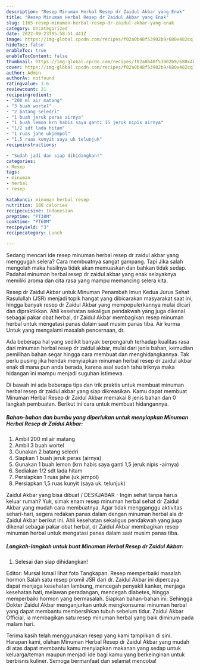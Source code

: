 ```yaml
---
description: "Resep Minuman Herbal Resep dr Zaidul Akbar yang Enak"
title: "Resep Minuman Herbal Resep dr Zaidul Akbar yang Enak"
slug: 1165-resep-minuman-herbal-resep-dr-zaidul-akbar-yang-enak
category: Uncategorized
date: 2022-09-23T05:58:51.441Z
image: https://img-global.cpcdn.com/recipes/f02a0b48f53902b9/680x482cq70/minuman-herbal-resep-dr-zaidul-akbar-foto-resep-utama.jpg
hideToc: false
enableToc: true
enableTocContent: false
thumbnail: https://img-global.cpcdn.com/recipes/f02a0b48f53902b9/680x482cq70/minuman-herbal-resep-dr-zaidul-akbar-foto-resep-utama.jpg
cover: https://img-global.cpcdn.com/recipes/f02a0b48f53902b9/680x482cq70/minuman-herbal-resep-dr-zaidul-akbar-foto-resep-utama.jpg
author: Admin
authorAv: notfound
ratingvalue: 3.6
reviewcount: 21
recipeingredient:
- "200 ml air matang"
- "3 buah wortel"
- "2 batang seledri"
- "1 buah jeruk peras airnya"
- "1 buah lemon krn habis saya ganti 15 jeruk nipis airnya"
- "1/2 sdt lada hitam"
- "1 ruas jahe ukjempol"
- "1,5 ruas kunyit saya uk telunjuk"
recipeinstructions:

- "Sudah jadi dan siap dihidangkan!"
categories:
- Resep
tags:
- minuman
- herbal
- resep

katakunci: minuman herbal resep 
nutrition: 188 calories
recipecuisine: Indonesian
preptime: "PT38M"
cooktime: "PT60M"
recipeyield: "3"
recipecategory: Lunch

---
```



Sedang mencari ide resep minuman herbal resep dr zaidul akbar yang menggugah selera? Cara membuatnya sangat gampang. Tapi Jika salah mengolah maka hasilnya tidak akan memuaskan dan bahkan tidak sedap. Padahal minuman herbal resep dr zaidul akbar yang enak selayaknya memiliki aroma dan cita rasa yang mampu memancing selera kita.


Resep dr Zaidul Akbar untuk Minuman Penambah Imun Kedua Jurus Sehat Rasulullah (JSR) menjadi topik hangat yang dibicarakan masyarakat saat ini, hingga banyak resep dr Zaidul Akbar yang mempopulerkannya mulai dicari dan dipraktikkan. Ahli kesehatan sekaligus pendakwah yang juga dikenal sebagai pakar obat herbal, dr Zaidul Akbar membagikan resep minuman herbal untuk mengatasi panas dalam saat musim panas tiba. Air kurma Untuk yang mengalami masalah pencernaan, dr.

Ada beberapa hal yang sedikit banyak berpengaruh terhadap kualitas rasa dari minuman herbal resep dr zaidul akbar, mulai dari jenis bahan, kemudian pemilihan bahan segar hingga cara membuat dan menghidangkannya. Tak perlu pusing jika hendak menyiapkan minuman herbal resep dr zaidul akbar enak di mana pun anda berada, karena asal sudah tahu triknya maka hidangan ini mampu menjadi suguhan istimewa.


Di bawah ini ada beberapa tips dan trik praktis untuk membuat minuman herbal resep dr zaidul akbar yang siap dikreasikan. Kamu dapat membuat Minuman Herbal Resep dr Zaidul Akbar memakai 8 jenis bahan dan 0 langkah pembuatan. Berikut ini cara untuk membuat hidangannya.

<!--inarticleads1-->

##### Bahan-bahan dan bumbu yang diperlukan untuk menyiapkan Minuman Herbal Resep dr Zaidul Akbar:

1. Ambil 200 ml air matang
1. Ambil 3 buah wortel
1. Gunakan 2 batang seledri
1. Siapkan 1 buah jeruk peras (airnya)
1. Gunakan 1 buah lemon (krn habis saya ganti 1,5 jeruk nipis -airnya)
1. Sediakan 1/2 sdt lada hitam
1. Persiapkan 1 ruas jahe (uk.jempol)
1. Persiapkan 1,5 ruas kunyit (saya uk. telunjuk)


Zaidul Akbar yang bisa dibuat / DESKJABAR - Ingin sehat tanpa harus keluar rumah? Yuk, simak enam resep minuman herbal sehat dr Zaidul Akbar yang mudah cara membuatnya. Agar tidak mengganggu aktivitas sehari-hari, segera redakan panas dalam dengan minuman herbal ala dr Zaidul Akbar berikut ini. Ahli kesehatan sekaligus pendakwah yang juga dikenal sebagai pakar obat herbal, dr Zaidul Akbar membagikan resep minuman herbal untuk mengatasi panas dalam saat musim panas tiba. 

<!--inarticleads2-->

##### Langkah-langkah untuk buat Minuman Herbal Resep dr Zaidul Akbar:


1. Selesai dan siap dihidangkan!

Editor: Mursal Ismail lihat foto Tangkapan. Resep memperbaiki masalah hormon Salah satu resep promil JSR dari dr. Zaidul Akbar ini dipercaya dapat menjaga kesehatan lambung, mencegah penyakit kanker, menjaga kesehatan hati, melawan peradangan, mencegah diabetes, hingga memperbaiki hormon yang bermasalah. Siapkan bahan-bahan ini: Sehingga Dokter Zaidul Akbar menganjurkan untuk mengkonsumsi minuman herbal yang dapat membantu membersihkan tubuh sebelum tidur. Zaidul Akbar Official, ia membagikan satu resep minuman herbal yang baik diminum pada malam hari. 

Terima kasih telah menggunakan resep yang kami tampilkan di sini. Harapan kami, olahan Minuman Herbal Resep dr Zaidul Akbar yang mudah di atas dapat membantu kamu menyiapkan makanan yang sedap untuk keluarga/teman maupun menjadi ide bagi kamu yang berkeinginan untuk berbisnis kuliner. Semoga bermanfaat dan selamat mencoba!
